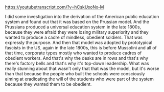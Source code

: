 https://youtubetranscript.com/?v=hCskUxoNx-M

 I did some investigation into the derivation of the American public education system and found out that it was based on the Prussian model. And the Prussians produced a universal education system in the late 1800s, because they were afraid they were losing military superiority and they wanted to produce a cadre of mindless, obedient soldiers. That was expressly the purpose. And then that model was adopted by prototypical fascists in the US, again in the late 1800s, this is before Mussolini and all of that time, corporate types mostly who wanted to produce cadres of obedient workers. And that's why the desks are in rows and that's why there's factory bells and that's why it's top-down leadership. What was really stunning about that wasn't only that that was the model, but it's worse than that because the people who built the schools were consciously aiming at eradicating the will of the students who were part of the system because they wanted them to be obedient.